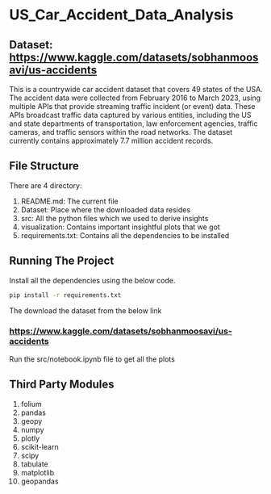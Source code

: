 # US_Car_Accident_Data_Analysis
## Dataset: https://www.kaggle.com/datasets/sobhanmoosavi/us-accidents
This is a countrywide car accident dataset that covers 49 states of the USA. The accident data were collected from February 2016 to March 2023, using multiple APIs that provide streaming traffic incident (or event) data. These APIs broadcast traffic data captured by various entities, including the US and state departments of transportation, law enforcement agencies, traffic cameras, and traffic sensors within the road networks. The dataset currently contains approximately 7.7 million accident records.
## File Structure
There are 4 directory:
1. README.md: The current file
2. Dataset: Place where the downloaded data resides
3. src: All the python files which we used to derive insights
4. visualization: Contains important insightful plots that we got
5. requirements.txt: Contains all the dependencies to be installed
## Running The Project
Install all the dependencies using the below code.
```bash
pip install -r requirements.txt
```
The download the dataset from the below link
### https://www.kaggle.com/datasets/sobhanmoosavi/us-accidents

Run the src/notebook.ipynb file to get all the plots

## Third Party Modules
1. folium
2. pandas
3. geopy
4. numpy
5. plotly
6. scikit-learn
7. scipy
8. tabulate
9. matplotlib
10. geopandas

